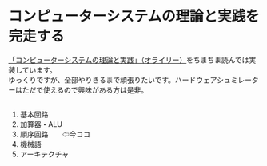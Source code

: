 # コンピューターシステムの理論と実践を完走する<br>
 [「コンピューターシステムの理論と実践」（オライリー）](https://www.oreilly.co.jp/books/9784873117126/)をちまちま読んでは実装しています。<br>
 ゆっくりですが、全部やりきるまで頑張りたいです。ハードウェアシュミレーターはただで使えるので興味がある方は是非。<br>

## 
1. 基本回路
2. 加算器・ALU　     
3. 順序回路　　⇦今ココ
4. 機械語
5. アーキテクチャ
